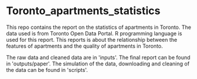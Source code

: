 # Toronto_apartments_statistics

This repo contains the report on the statistics of apartments in Toronto. The data used is from Toronto Open Data Portal. R programming language is used for this report. This reports is about the relationship between the features of apartments and the quality of apartments in Toronto. 

The raw data and cleaned data are in 'inputs'. The final report can be found in 'outputs/paper'. The simulation of the data, downloading and cleaning of the data can be found in 'scripts'.
